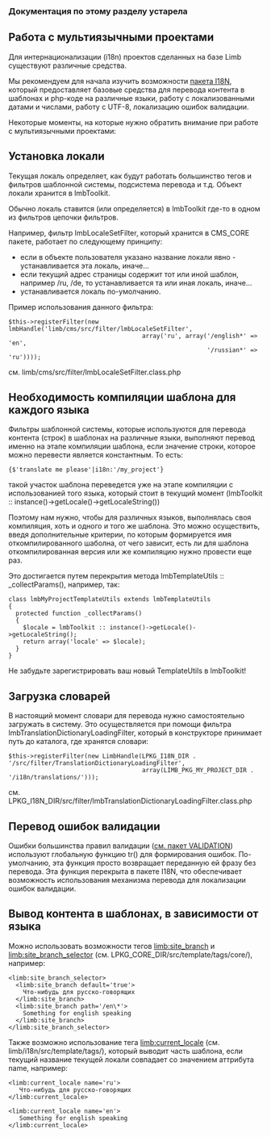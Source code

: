 ### Документация по этому разделу устарела
## Работа с мультиязычными проектами
Для интернационализации (i18n) проектов сделанных на базе Limb существуют различные средства.

Мы рекомендуем для начала изучить возможности [пакета I18N](../../../../), который предоставляет базовые средства для перевода контента в шаблонах и php-коде на различные языки, работу с локализованными датами и числами, работу с UTF-8, локализацию ошибок валидации.

Некоторые моменты, на которые нужно обратить внимание при работе с мультиязычными проектами:

## Установка локали
Текущая локаль определяет, как будут работать большинство тегов и фильтров шаблонной системы, подсистема перевода и т.д. Объект локали хранится в lmbToolkit.

Обычно локаль ставится (или определяется) в lmbToolkit где-то в одном из фильтров цепочки фильтров.

Например, фильтр lmbLocaleSetFilter, который хранится в CMS_CORE пакете, работает по следующему принципу:

* если в объекте пользователя указано название локали явно - устанавливается эта локаль, иначе…
* если текущий адрес страницы содержит тот или иной шаблон, например /ru, /de, то устанавливается та или иная локаль, иначе…
* устанавливается локаль по-умолчанию.

Пример использования данного фильтра:

    $this->registerFilter(new lmbHandle('limb/cms/src/filter/lmbLocaleSetFilter',
                                         array('ru', array('/english*' => 'en',
                                                           '/russian*' => 'ru'))));

см. limb/cms/src/filter/lmbLocaleSetFilter.class.php

## Необходимость компиляции шаблона для каждого языка
Фильтры шаблонной системы, которые используются для перевода контента (строк) в шаблонах на различные языки, выполняют перевод именно на этапе компиляции шаблона, если значение строки, которое можно перевести является константным. То есть:

    {$'translate me please'|i18n:'/my_project'}

такой участок шаблона переведется уже на этапе компиляции с использованией того языка, который стоит в текущий момент (lmbToolkit :: instance()→getLocale()→getLocaleString())

Поэтому нам нужно, чтобы для различных языков, выполнялась своя компиляция, хоть и одного и того же шаблона. Это можно осуществить, введя дополнительные критерии, по которым формируется имя откомпилированного шаболна, от чего зависит, есть ли для шаблона откомпилированная версия или же компиляцию нужно провести еще раз.

Это достигается путем перекрытия метода lmbTemplateUtils :: _collectParams(), например, так:

    class lmbMyProjectTemplateUtils extends lmbTemplateUtils
    {
      protected function _collectParams()
      {
        $locale = lmbToolkit :: instance()->getLocale()->getLocaleString();
        return array('locale' => $locale);
      }
    }

Не забудьте зарегистрировать ваш новый TemplateUtils в lmbToolkit!

## Загрузка словарей
В настоящий момент словари для перевода нужно самостоятельно загружать в систему. Это осуществляется при помощи фильтра lmbTranslationDictionaryLoadingFilter, который в конструкторе принимает путь до каталога, где хранятся словари:

    $this->registerFilter(new LimbHandle(LPKG_I18N_DIR . '/src/filter/TranslationDictionaryLoadingFilter',
                                         array(LIMB_PKG_MY_PROJECT_DIR . '/i18n/translations/')));

см. LPKG_I18N_DIR/src/filter/lmbTranslationDictionaryLoadingFilter.class.php

## Перевод ошибок валидации
Ошибки большинства правил валидации ([см. пакет VALIDATION](../../../../validation/docs/ru/validation.md)) используют глобальную функцию tr() для формирования ошибок. По-умолчанию, эта функция просто возвращает переданную ей фразу без перевода. Эта функция перекрыта в пакете I18N, что обеспечивает возможность использования механизма перевода для локализации ошибок валидации.

## Вывод контента в шаблонах, в зависимости от языка
Можно использовать возможности тегов <limb:site_branch> и <limb:site_branch_selector> (см. LPKG_CORE_DIR/src/template/tags/core/), например:

    <limb:site_branch_selector>
      <limb:site_branch default='true'>
        Что-нибудь для русско-говорящих
      </limb:site_branch>
      <limb:site_branch path='/en\*'>
        Something for english speaking
      </limb:site_branch>
    </limb:site_branch_selector>

Также возможно использование тега <limb:current_locale> (см. limb/i18n/src/template/tags/), который выводит часть шаблона, если текущий название текущей локали совпадает со значением аттрибута name, например:

    <limb:current_locale name='ru'>
       Что-нибудь для русско-говорящих
    </limb:current_locale>
 
    <limb:current_locale name='en'>
       Something for english speaking
    </limb:current_locale>
